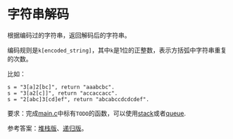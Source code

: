 # 字符串解码

根据编码过的字符串，返回解码后的字符串。

编码规则是`k[encoded_string]`，其中`k`是1位的正整数，表示方括弧中字符串重复的次数。

比如：

~~~
s = "3[a]2[bc]", return "aaabcbc".
s = "3[a2[c]]", return "accaccacc".
s = "2[abc]3[cd]ef", return "abcabccdcdcdef".
~~~

要求：完成[main.c](./main.c)中标有`TODO`的函数，可以使用[stack](../stack)或者[queue](../queue).

参考答案：[堆栈版](./main.c)、[递归版](./recursion/main.c)。
